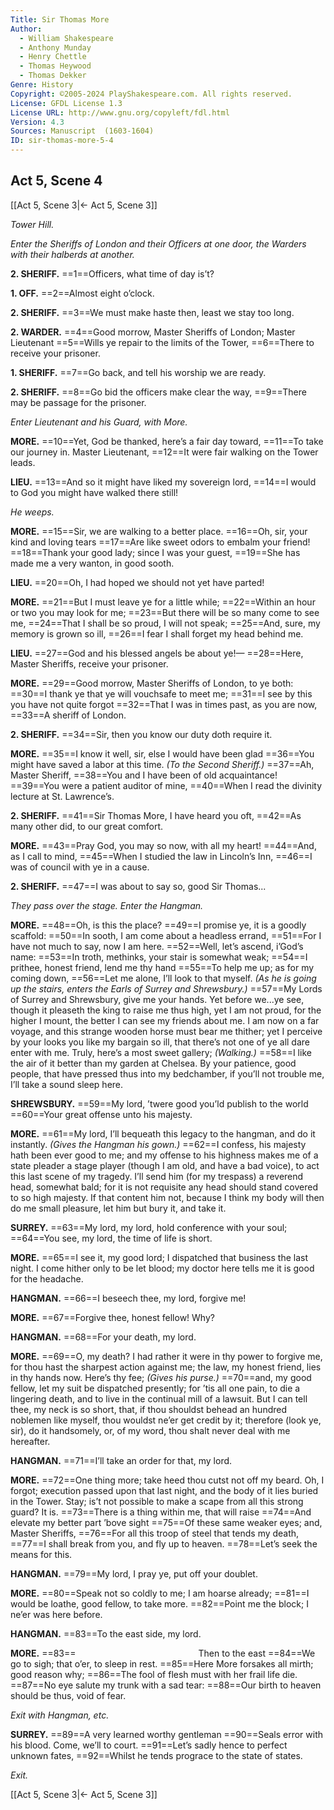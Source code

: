 ```yaml
---
Title: Sir Thomas More
Author: 
  - William Shakespeare
  - Anthony Munday
  - Henry Chettle
  - Thomas Heywood
  - Thomas Dekker
Genre: History
Copyright: ©2005-2024 PlayShakespeare.com. All rights reserved.
License: GFDL License 1.3
License URL: http://www.gnu.org/copyleft/fdl.html
Version: 4.3
Sources: Manuscript  (1603-1604)
ID: sir-thomas-more-5-4
---
```


## Act 5, Scene 4
[[Act 5, Scene 3|← Act 5, Scene 3]]

*Tower Hill.*

*Enter the Sheriffs of London and their Officers at one door, the Warders with their halberds at another.*

**2. SHERIFF.**
==1==Officers, what time of day is’t?

**1. OFF.**
==2==Almost eight o’clock.

**2. SHERIFF.**
==3==We must make haste then, least we stay too long.

**2. WARDER.**
==4==Good morrow, Master Sheriffs of London; Master Lieutenant
==5==Wills ye repair to the limits of the Tower,
==6==There to receive your prisoner.

**1. SHERIFF.**
==7==Go back, and tell his worship we are ready.

**2. SHERIFF.**
==8==Go bid the officers make clear the way,
==9==There may be passage for the prisoner.

*Enter Lieutenant and his Guard, with More.*

**MORE.**
==10==Yet, God be thanked, here’s a fair day toward,
==11==To take our journey in. Master Lieutenant,
==12==It were fair walking on the Tower leads.

**LIEU.**
==13==And so it might have liked my sovereign lord,
==14==I would to God you might have walked there still!

*He weeps.*

**MORE.**
==15==Sir, we are walking to a better place.
==16==Oh, sir, your kind and loving tears
==17==Are like sweet odors to embalm your friend!
==18==Thank your good lady; since I was your guest,
==19==She has made me a very wanton, in good sooth.

**LIEU.**
==20==Oh, I had hoped we should not yet have parted!

**MORE.**
==21==But I must leave ye for a little while;
==22==Within an hour or two you may look for me;
==23==But there will be so many come to see me,
==24==That I shall be so proud, I will not speak;
==25==And, sure, my memory is grown so ill,
==26==I fear I shall forget my head behind me.

**LIEU.**
==27==God and his blessed angels be about ye!⁠—
==28==Here, Master Sheriffs, receive your prisoner.

**MORE.**
==29==Good morrow, Master Sheriffs of London, to ye both:
==30==I thank ye that ye will vouchsafe to meet me;
==31==I see by this you have not quite forgot
==32==That I was in times past, as you are now,
==33==A sheriff of London.

**2. SHERIFF.**
==34==Sir, then you know our duty doth require it.

**MORE.**
==35==I know it well, sir, else I would have been glad
==36==You might have saved a labor at this time.
*(To the Second Sheriff.)*
==37==Ah, Master Sheriff,
==38==You and I have been of old acquaintance!
==39==You were a patient auditor of mine,
==40==When I read the divinity lecture at St. Lawrence’s.

**2. SHERIFF.**
==41==Sir Thomas More, I have heard you oft,
==42==As many other did, to our great comfort.

**MORE.**
==43==Pray God, you may so now, with all my heart!
==44==And, as I call to mind,
==45==When I studied the law in Lincoln’s Inn,
==46==I was of council with ye in a cause.

**2. SHERIFF.**
==47==I was about to say so, good Sir Thomas...

*They pass over the stage. Enter the Hangman.*

**MORE.**
==48==Oh, is this the place?
==49==I promise ye, it is a goodly scaffold:
==50==In sooth, I am come about a headless errand,
==51==For I have not much to say, now I am here.
==52==Well, let’s ascend, i’God’s name:
==53==In troth, methinks, your stair is somewhat weak;
==54==I prithee, honest friend, lend me thy hand
==55==To help me up; as for my coming down,
==56==Let me alone, I’ll look to that myself.
*(As he is going up the stairs, enters the Earls of Surrey and Shrewsbury.)*
==57==My Lords of Surrey and Shrewsbury, give me your hands. Yet before we...ye see, though it pleaseth the king to raise me thus high, yet I am not proud, for the higher I mount, the better I can see my friends about me. I am now on a far voyage, and this strange wooden horse must bear me thither; yet I perceive by your looks you like my bargain so ill, that there’s not one of ye all dare enter with me. Truly, here’s a most sweet gallery;
*(Walking.)*
==58==I like the air of it better than my garden at Chelsea. By your patience, good people, that have pressed thus into my bedchamber, if you’ll not trouble me, I’ll take a sound sleep here.

**SHREWSBURY.**
==59==My lord, ’twere good you’ld publish to the world
==60==Your great offense unto his majesty.

**MORE.**
==61==My lord, I’ll bequeath this legacy to the hangman, and do it instantly.
*(Gives the Hangman his gown.)*
==62==I confess, his majesty hath been ever good to me; and my offense to his highness makes me of a state pleader a stage player (though I am old, and have a bad voice), to act this last scene of my tragedy. I’ll send him (for my trespass) a reverend head, somewhat bald; for it is not requisite any head should stand covered to so high majesty. If that content him not, because I think my body will then do me small pleasure, let him but bury it, and take it.

**SURREY.**
==63==My lord, my lord, hold conference with your soul;
==64==You see, my lord, the time of life is short.

**MORE.**
==65==I see it, my good lord; I dispatched that business the last night. I come hither only to be let blood; my doctor here tells me it is good for the headache.

**HANGMAN.**
==66==I beseech thee, my lord, forgive me!

**MORE.**
==67==Forgive thee, honest fellow! Why?

**HANGMAN.**
==68==For your death, my lord.

**MORE.**
==69==O, my death? I had rather it were in thy power to forgive me, for thou hast the sharpest action against me; the law, my honest friend, lies in thy hands now. Here’s thy fee;
*(Gives his purse.)*
==70==and, my good fellow, let my suit be dispatched presently; for ’tis all one pain, to die a lingering death, and to live in the continual mill of a lawsuit. But I can tell thee, my neck is so short, that, if thou shouldst behead an hundred noblemen like myself, thou wouldst ne’er get credit by it; therefore (look ye, sir), do it handsomely, or, of my word, thou shalt never deal with me hereafter.

**HANGMAN.**
==71==I’ll take an order for that, my lord.

**MORE.**
==72==One thing more; take heed thou cutst not off my beard. Oh, I forgot; execution passed upon that last night, and the body of it lies buried in the Tower. Stay; is’t not possible to make a scape from all this strong guard? It is.
==73==There is a thing within me, that will raise
==74==And elevate my better part ’bove sight
==75==Of these same weaker eyes; and, Master Sheriffs,
==76==For all this troop of steel that tends my death,
==77==I shall break from you, and fly up to heaven.
==78==Let’s seek the means for this.

**HANGMAN.**
==79==My lord, I pray ye, put off your doublet.

**MORE.**
==80==Speak not so coldly to me; I am hoarse already;
==81==I would be loathe, good fellow, to take more.
==82==Point me the block; I ne’er was here before.

**HANGMAN.**
==83==To the east side, my lord.

**MORE.**
==83==              Then to the east
==84==We go to sigh; that o’er, to sleep in rest.
==85==Here More forsakes all mirth; good reason why;
==86==The fool of flesh must with her frail life die.
==87==No eye salute my trunk with a sad tear:
==88==Our birth to heaven should be thus, void of fear.

*Exit with Hangman, etc.*

**SURREY.**
==89==A very learned worthy gentleman
==90==Seals error with his blood. Come, we’ll to court.
==91==Let’s sadly hence to perfect unknown fates,
==92==Whilst he tends prograce to the state of states.

*Exit.*

[[Act 5, Scene 3|← Act 5, Scene 3]]